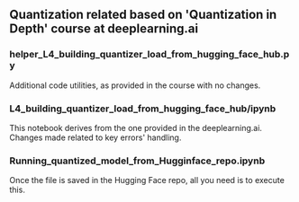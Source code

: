 ## Quantization related based on 'Quantization in Depth' course at deeplearning.ai ##

### helper_L4_building_quantizer_load_from_hugging_face_hub.py
Additional code utilities, as provided in the course with no changes.


### L4_building_quantizer_load_from_hugging_face_hub/ipynb
This notebook derives from the one provided in the deeplearning.ai. Changes made related to key errors' handling.

### Running_quantized_model_from_Hugginface_repo.ipynb
Once the file is saved in the Hugging Face repo, all you need is to execute this.
